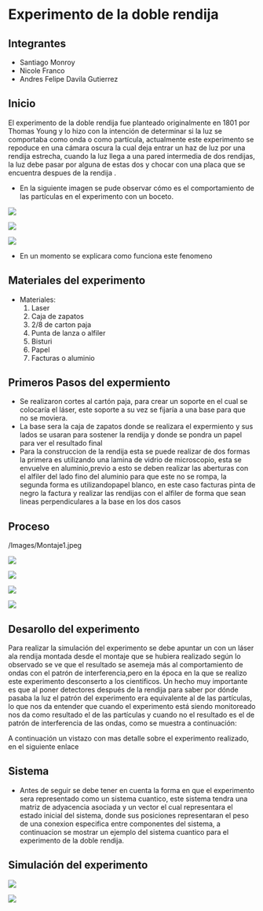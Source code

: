 # Experimento de la doble rendija

## Integrantes 

* Santiago Monroy
* Nicole Franco
* Andres Felipe Davila Gutierrez

## Inicio
<p>El experimento de la doble rendija fue planteado originalmente en 1801 por Thomas Young y lo hizo con la intención de determinar si la luz se comportaba como onda o como partícula, actualmente este experimento se repoduce en una cámara oscura la cual deja entrar un haz de luz por una rendija estrecha, cuando la luz llega a una pared intermedia de dos rendijas, la luz debe pasar por alguna de estas dos y chocar con una placa que se encuentra despues de la rendija .</p>

* En la siguiente imagen se pude observar cómo es el comportamiento de las partículas en el experimento con un boceto.


![](Images/Dibujo1.jpeg)

![](Images/Dibujo2.jpeg)

![](Images/Dibujo3.jpeg)

* En un momento se explicara como funciona este fenomeno 

## Materiales del experimento

* Materiales:
	1. Laser
	2. Caja de zapatos
	3. 2/8 de carton paja
	4. Punta de lanza o alfiler
	5. Bisturi
	6. Papel
	7. Facturas o aluminio
	


## Primeros Pasos del expermiento

* Se realizaron cortes al cartón paja, para crear un soporte en el cual se colocaría el láser, este soporte a su vez se fijaría a una base para que no se moviera.
* La base sera la caja de zapatos donde se realizara el expermiento y sus lados se usaran para sostener la rendija y donde se pondra un papel para ver el resultado final
* Para la construccion de la rendija esta se puede realizar de dos formas la primera es utilizando una lamina de vidrio de microscopio, esta se envuelve en aluminio,previo a esto se deben realizar las aberturas con el alfiler del lado fino del aluminio para que este no se rompa, la segunda forma es utilizandopapel blanco, en este caso facturas pinta de negro la factura y realizar las rendijas con el alfiler de forma que sean lineas perpendiculares a la base en los dos casos 


## Proceso
/Images/Montaje1.jpeg

![](Images/Montaje1.jpeg)

![](Images/Montaje2.jpeg)

![](Images/Montaje3.jpeg)

![](Images/Montaje4.jpeg)


## Desarollo del experimento

<p> Para realizar la simulación del experimento se debe apuntar un con un láser ala rendija montada desde el montaje que se hubiera realizado según lo observado se ve que el resultado se asemeja más al comportamiento de ondas con el patrón de interferencia,pero en la época en la que se realizo este experimento desconserto a los cientificos. Un hecho muy importante es que al poner detectores después de la rendija para saber por dónde pasaba la luz el patrón del experimento era equivalente al de las partículas, lo que nos da entender que cuando el experimento está siendo monitoreado nos da como resultado el de las partículas y cuando no el resultado es el de patrón de interferencia de las ondas, como se muestra a continuación: </p>

<p> A continuación un vistazo con mas detalle sobre el experimento realizado, en el siguiente enlace </p>

## Sistema
* Antes de seguir se debe tener en cuenta la forma en que el experimento sera representado como un sistema cuantico, este sistema tendra una matriz de adyacencia asociada y un vector el cual representara el estado inicial del sistema, donde sus posiciones representaran el peso de una conexion especifica entre componentes del sistema, a continuacion se mostrar un ejemplo del sistema cuantico para el experimento de la doble rendija.


## Simulación del experimento

![](Images/Simulacion.JPG)

![](Images/Matriz%20de%20adyacencia.JPG)



